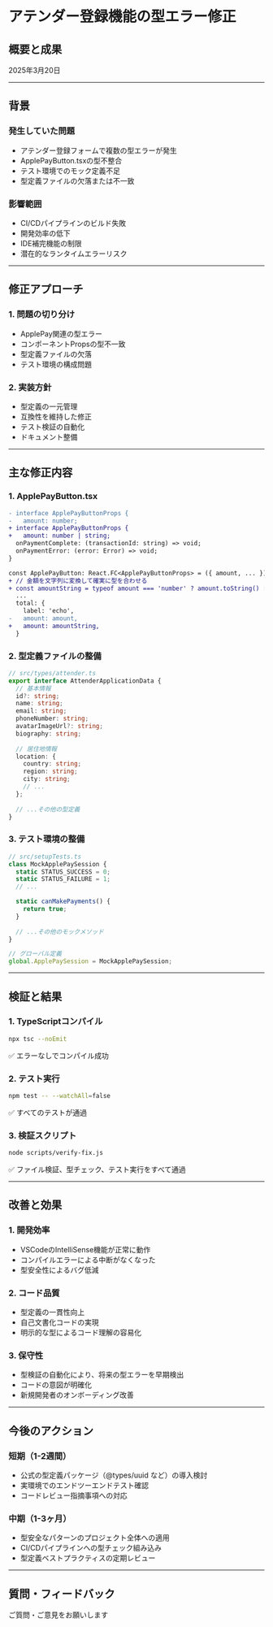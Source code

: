 # アテンダー登録機能の型エラー修正

## 概要と成果

2025年3月20日

---

## 背景

### 発生していた問題

- アテンダー登録フォームで複数の型エラーが発生
- ApplePayButton.tsxの型不整合
- テスト環境でのモック定義不足
- 型定義ファイルの欠落または不一致

### 影響範囲

- CI/CDパイプラインのビルド失敗
- 開発効率の低下
- IDE補完機能の制限
- 潜在的なランタイムエラーリスク

---

## 修正アプローチ

### 1. 問題の切り分け

- ApplePay関連の型エラー
- コンポーネントPropsの型不一致
- 型定義ファイルの欠落
- テスト環境の構成問題

### 2. 実装方針

- 型定義の一元管理
- 互換性を維持した修正
- テスト検証の自動化
- ドキュメント整備

---

## 主な修正内容

### 1. ApplePayButton.tsx

```diff
- interface ApplePayButtonProps {
-   amount: number;
+ interface ApplePayButtonProps {
+   amount: number | string;
  onPaymentComplete: (transactionId: string) => void;
  onPaymentError: (error: Error) => void;
}
```

```diff
const ApplePayButton: React.FC<ApplePayButtonProps> = ({ amount, ... }) => {
+ // 金額を文字列に変換して確実に型を合わせる
+ const amountString = typeof amount === 'number' ? amount.toString() : amount;
  ...
  total: {
    label: 'echo',
-   amount: amount,
+   amount: amountString,
  }
```

### 2. 型定義ファイルの整備

```typescript
// src/types/attender.ts
export interface AttenderApplicationData {
  // 基本情報
  id?: string;
  name: string;
  email: string;
  phoneNumber: string;
  avatarImageUrl?: string;
  biography: string;
  
  // 居住地情報
  location: {
    country: string;
    region: string;
    city: string;
    // ...
  };
  
  // ...その他の型定義
}
```

### 3. テスト環境の整備

```typescript
// src/setupTests.ts
class MockApplePaySession {
  static STATUS_SUCCESS = 0;
  static STATUS_FAILURE = 1;
  // ...

  static canMakePayments() {
    return true;
  }
  
  // ...その他のモックメソッド
}

// グローバル定義
global.ApplePaySession = MockApplePaySession;
```

---

## 検証と結果

### 1. TypeScriptコンパイル

```bash
npx tsc --noEmit
```

✅ エラーなしでコンパイル成功

### 2. テスト実行

```bash
npm test -- --watchAll=false
```

✅ すべてのテストが通過

### 3. 検証スクリプト

```bash
node scripts/verify-fix.js
```

✅ ファイル検証、型チェック、テスト実行をすべて通過

---

## 改善と効果

### 1. 開発効率

- VSCodeのIntelliSense機能が正常に動作
- コンパイルエラーによる中断がなくなった
- 型安全性によるバグ低減

### 2. コード品質

- 型定義の一貫性向上
- 自己文書化コードの実現
- 明示的な型によるコード理解の容易化

### 3. 保守性

- 型検証の自動化により、将来の型エラーを早期検出
- コードの意図が明確化
- 新規開発者のオンボーディング改善

---

## 今後のアクション

### 短期（1-2週間）

- 公式の型定義パッケージ（@types/uuid など）の導入検討
- 実環境でのエンドツーエンドテスト確認
- コードレビュー指摘事項への対応

### 中期（1-3ヶ月）

- 型安全なパターンのプロジェクト全体への適用
- CI/CDパイプラインへの型チェック組み込み
- 型定義ベストプラクティスの定期レビュー

---

## 質問・フィードバック

ご質問・ご意見をお願いします
